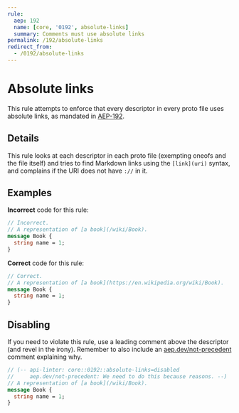 ```yaml
---
rule:
  aep: 192
  name: [core, '0192', absolute-links]
  summary: Comments must use absolute links
permalink: /192/absolute-links
redirect_from:
  - /0192/absolute-links
---
```


# Absolute links

This rule attempts to enforce that every descriptor in every proto file uses
absolute links, as mandated in [AEP-192][].

## Details

This rule looks at each descriptor in each proto file (exempting oneofs and the
file itself) and tries to find Markdown links using the `[link](uri)` syntax,
and complains if the URI does not have `://` in it.

## Examples

**Incorrect** code for this rule:

```proto
// Incorrect.
// A representation of [a book](/wiki/Book).
message Book {
  string name = 1;
}
```

**Correct** code for this rule:

```proto
// Correct.
// A representation of [a book](https://en.wikipedia.org/wiki/Book).
message Book {
  string name = 1;
}
```

## Disabling

If you need to violate this rule, use a leading comment above the descriptor
(and revel in the irony). Remember to also include an [aep.dev/not-precedent][]
comment explaining why.

```proto
// (-- api-linter: core::0192::absolute-links=disabled
//     aep.dev/not-precedent: We need to do this because reasons. --)
// A representation of [a book](/wiki/Book).
message Book {
  string name = 1;
}
```

[aep-192]: https://aep.dev/192
[aep.dev/not-precedent]: https://aep.dev/not-precedent
